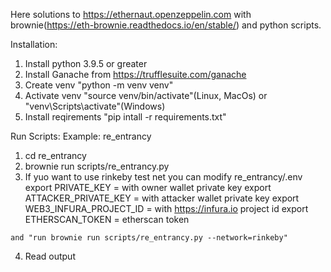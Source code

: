 Here solutions to https://ethernaut.openzeppelin.com with brownie(https://eth-brownie.readthedocs.io/en/stable/) and python scripts.


Installation:
  1) Install python 3.9.5 or greater
  2) Install Ganache from https://trufflesuite.com/ganache
  3) Create venv "python -m venv venv"
  4) Activate venv "source venv/bin/activate"(Linux, MacOs) or "venv\Scripts\activate"(Windows)
  5) Install reqirements "pip intall -r requirements.txt"
  
Run Scripts:
  Example: re_entrancy
  1) cd re_entrancy
  2) brownie run scripts/re_entrancy.py
  3) If yuo want to use rinkeby test net you can modify re_entrancy/.env
    export PRIVATE_KEY = with owner wallet private key
    export ATTACKER_PRIVATE_KEY = with attacker wallet private key
    export WEB3_INFURA_PROJECT_ID = with https://infura.io project id
    export ETHERSCAN_TOKEN = etherscan token
    
    and "run brownie run scripts/re_entrancy.py --network=rinkeby"
   4) Read output
